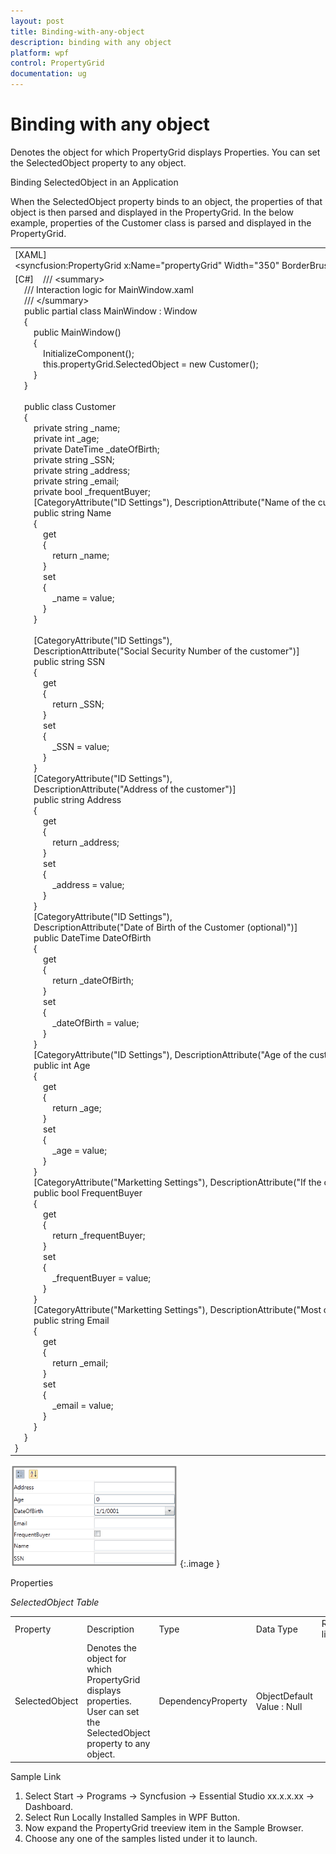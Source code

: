 ```yaml
---
layout: post
title: Binding-with-any-object
description: binding with any object
platform: wpf
control: PropertyGrid 
documentation: ug
---
```


# Binding with any object

Denotes the object for which PropertyGrid displays Properties. You can set the SelectedObject property to any object.

Binding SelectedObject in an Application

When the SelectedObject property binds to an object, the properties of that object is then parsed and displayed in the PropertyGrid. In the below example, properties of the Customer class is parsed and displayed in the PropertyGrid.



<table>
<tr>
<td>
[XAML]&lt;syncfusion:PropertyGrid x:Name="propertyGrid" Width="350" BorderBrush="Gray" BorderThickness="3" HorizontalAlignment="Center" VerticalAlignment="Center"/&gt;</td></tr>
<tr>
<td>
[C#]    /// &lt;summary&gt;<br>    /// Interaction logic for MainWindow.xaml<br>    /// &lt;/summary&gt;<br>    public partial class MainWindow : Window<br>    {<br>        public MainWindow()<br>        {<br>            InitializeComponent();<br>            this.propertyGrid.SelectedObject = new Customer();<br>        }<br>    }<br><br>    public class Customer<br>    {<br>        private string _name;<br>        private int _age;<br>        private DateTime _dateOfBirth;<br>        private string _SSN;<br>        private string _address;<br>        private string _email;<br>        private bool _frequentBuyer;<br>        [CategoryAttribute("ID Settings"), DescriptionAttribute("Name of the customer")]<br>        public string Name<br>        {<br>            get<br>            {<br>                return _name;<br>            }<br>            set<br>            {<br>                _name = value;<br>            }<br>        }<br><br>        [CategoryAttribute("ID Settings"),<br>        DescriptionAttribute("Social Security Number of the customer")]<br>        public string SSN<br>        {<br>            get<br>            {<br>                return _SSN;<br>            }<br>            set<br>            {<br>                _SSN = value;<br>            }<br>        }<br>        [CategoryAttribute("ID Settings"),<br>        DescriptionAttribute("Address of the customer")]<br>        public string Address<br>        {<br>            get<br>            {<br>                return _address;<br>            }<br>            set<br>            {<br>                _address = value;<br>            }<br>        }<br>        [CategoryAttribute("ID Settings"),<br>        DescriptionAttribute("Date of Birth of the Customer (optional)")]<br>        public DateTime DateOfBirth<br>        {<br>            get<br>            {<br>                return _dateOfBirth;<br>            }<br>            set<br>            {<br>                _dateOfBirth = value;<br>            }<br>        }<br>        [CategoryAttribute("ID Settings"), DescriptionAttribute("Age of the customer")]<br>        public int Age<br>        {<br>            get<br>            {<br>                return _age;<br>            }<br>            set<br>            {<br>                _age = value;<br>            }<br>        }<br>        [CategoryAttribute("Marketting Settings"), DescriptionAttribute("If the customer as bought more than 10 times, this is set to true")]<br>        public bool FrequentBuyer<br>        {<br>            get<br>            {<br>                return _frequentBuyer;<br>            }<br>            set<br>            {<br>                _frequentBuyer = value;<br>            }<br>        }<br>        [CategoryAttribute("Marketting Settings"), DescriptionAttribute("Most current e-mail of the customer")]<br>        public string Email<br>        {<br>            get<br>            {<br>                return _email;<br>            }<br>            set<br>            {<br>                _email = value;<br>            }<br>        }<br>    } <br>}</td></tr>
</table>


![](Binding-with-any-object_images/Binding-with-any-object_img1.png)
{:.image }




Properties

_SelectedObject Table_

<table>
<tr>
<td>
Property </td><td>
Description </td><td>
Type </td><td>
Data Type </td><td>
Reference links </td></tr>
<tr>
<td>
SelectedObject</td><td>
Denotes the object for which PropertyGrid displays properties. User can set the SelectedObject property to any object.</td><td>
DependencyProperty</td><td>
ObjectDefault Value : Null</td><td>
</td></tr>
</table>


Sample Link

1. Select Start -> Programs -> Syncfusion -> Essential Studio xx.x.x.xx -> Dashboard.
2. Select   Run Locally Installed Samples in WPF Button.
3. Now expand the PropertyGrid treeview item in the Sample Browser.
4. Choose any one of the samples listed under it to launch. 



